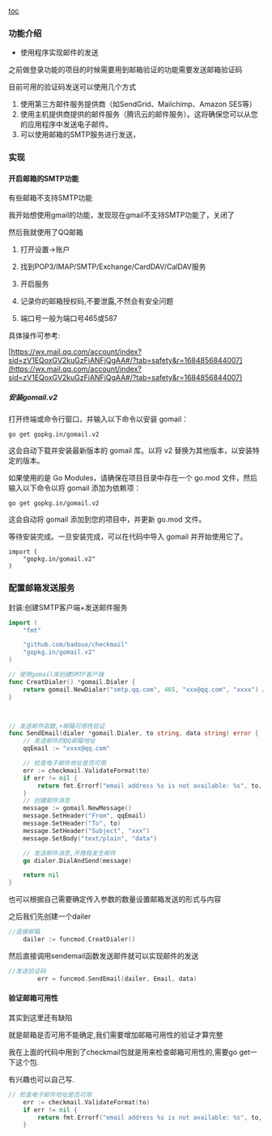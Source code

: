 [toc](使用gomail.v2库调用邮箱的SMTP服务发送邮件)

### 功能介绍
* 使用程序实现邮件的发送

之前做登录功能的项目的时候需要用到邮箱验证的功能需要发送邮箱验证码

目前可用的验证码发送可以使用几个方式

1. 使用第三方邮件服务提供商（如SendGrid、Mailchimp、Amazon SES等）
2. 使用主机提供商提供的邮件服务（腾讯云的邮件服务）。这将确保您可以从您的应用程序中发送电子邮件。
3. 可以使用邮箱的SMTP服务进行发送，

### 实现


#### 开启邮箱的SMTP功能
有些邮箱不支持SMTP功能

我开始想使用gmail的功能，发现现在gmail不支持SMTP功能了，关闭了


然后我就使用了QQ邮箱

1. 打开设置->账户

2. 找到POP3/IMAP/SMTP/Exchange/CardDAV/CalDAV服务

3. 开启服务

4. 记录你的邮箱授权码,不要泄露,不然会有安全问题

5. 端口号一般为端口号465或587


具体操作可参考:

[https://wx.mail.qq.com/account/index?sid=zV1EQoxGV2kuGzFiANFjQgAA#/?tab=safety&r=1684856844007](https://wx.mail.qq.com/account/index?sid=zV1EQoxGV2kuGzFiANFjQgAA#/?tab=safety&r=1684856844007)


##### 安装gomail.v2

打开终端或命令行窗口，并输入以下命令以安装 gomail：

```
go get gopkg.in/gomail.v2
```
这会自动下载并安装最新版本的 gomail 库。以将 v2 替换为其他版本，以安装特定的版本。

如果使用的是 Go Modules，请确保在项目目录中存在一个 go.mod 文件，然后输入以下命令以将 gomail 添加为依赖项：

```
go get gopkg.in/gomail.v2
```
这会自动将 gomail 添加到您的项目中，并更新 go.mod 文件。

等待安装完成。一旦安装完成，可以在代码中导入 gomail 并开始使用它了。

```
import (
    "gopkg.in/gomail.v2"
)
```

### 配置邮箱发送服务

封装:创建SMTP客户端+发送邮件服务

```go
import (
	"fmt"

	"github.com/badoux/checkmail"
	"gopkg.in/gomail.v2"
)

// 使用gomail库创建SMTP客户端
func CreatDialer() *gomail.Dialer {
	return gomail.NewDialer("smtp.qq.com", 465, "xxx@qq.com", "xxxx") //AuthCode为邮箱的授权码(填自己的)
}



// 发送邮件函数,+邮箱可用性验证
func SendEmail(dialer *gomail.Dialer, to string, data string) error {
	// 发送邮件的QQ邮箱地址
	qqEmail := "xxxx@qq.com"

	// 检查电子邮件地址是否可用
	err := checkmail.ValidateFormat(to)
	if err != nil {
		return fmt.Errorf("email address %s is not available: %s", to, err.Error())
	}
	// 创建邮件消息
	message := gomail.NewMessage()
	message.SetHeader("From", qqEmail)
	message.SetHeader("To", to)
	message.SetHeader("Subject", "xxx")
	message.SetBody("text/plain", "data")

	// 发送邮件消息,开携程发生邮件
	go dialer.DialAndSend(message)

	return nil
}
```
也可以根据自己需要确定传入参数的数量设置邮箱发送的形式与内容


之后我们先创建一个dailer

```go
//连接邮箱
	dailer := funcmod.CreatDialer()
```

然后直接调用sendemail函数发送邮件就可以实现邮件的发送

```go
//发送验证码
		err = funcmod.SendEmail(dailer, Email, data)
```

#### 验证邮箱可用性

其实到这里还有缺陷

就是邮箱是否可用不能确定,我们需要增加邮箱可用性的验证才算完整

我在上面的代码中用到了checkmail包就是用来检查邮箱可用性的,需要go get一下这个包.

有兴趣也可以自己写.

```go
// 检查电子邮件地址是否可用
	err := checkmail.ValidateFormat(to)
	if err != nil {
		return fmt.Errorf("email address %s is not available: %s", to, err.Error())
	}
```